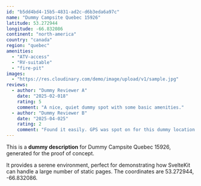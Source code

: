 ```yaml
---
id: "b5dd4bd4-15b5-4831-ad2c-d6b3eda6a97c"
name: "Dummy Campsite Quebec 15926"
latitude: 53.272944
longitude: -66.832086
continent: "north-america"
country: "canada"
region: "quebec"
amenities:
  - "ATV-access"
  - "RV-suitable"
  - "fire-pit"
images:
  - "https://res.cloudinary.com/demo/image/upload/v1/sample.jpg"
reviews:
  - author: "Dummy Reviewer A"
    date: "2025-02-018"
    rating: 5
    comment: "A nice, quiet dummy spot with some basic amenities."
  - author: "Dummy Reviewer B"
    date: "2025-04-025"
    rating: 2
    comment: "Found it easily. GPS was spot on for this dummy location."
---
```


This is a **dummy description** for Dummy Campsite Quebec 15926, generated for the proof of concept.

It provides a serene environment, perfect for demonstrating how SvelteKit can handle a large number of static pages. The coordinates are 53.272944, -66.832086.
